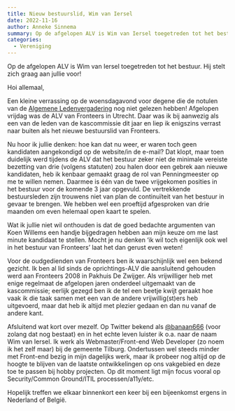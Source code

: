 ```yaml
---
title: Nieuw bestuurslid, Wim van Iersel
date: 2022-11-16
author: Anneke Sinnema
summary: Op de afgelopen ALV is Wim van Iersel toegetreden tot het bestuur. Hij stelt zich graag aan jullie voor!
categories:
  - Vereniging
---
```


Op de afgelopen ALV is Wim van Iersel toegetreden tot het bestuur. Hij stelt zich graag aan jullie voor!

Hoi allemaal,

Een kleine verrassing op de woensdagavond voor degene die de notulen van de [Algemene Ledenvergadering](https://fronteers.nl/vereniging/bestuur/notulen/notulen-alv-4-november-2022) nog niet gelezen hebben! Afgelopen vrijdag was de ALV van Fronteers in Utrecht. Daar was ik bij aanwezig als een van de leden van de kascommissie dit jaar en liep ik enigszins verrast naar buiten als het nieuwe bestuurslid van Fronteers.

Nu hoor ik jullie denken: hoe kan dat nu weer, er waren toch geen kandidaten aangekondigd op de website/in de e-mail? Dat klopt, maar toen duidelijk werd tijdens de ALV dat het bestuur zeker niet de minimale vereiste bezetting van drie (volgens statuten) zou halen door een gebrek aan nieuwe kandidaten, heb ik kenbaar gemaakt graag de rol van Penningmeester op me te willen nemen. Daarmee is één van de twee vrijgekomen posities in het bestuur voor de komende 3 jaar opgevuld. De vertrekkende bestuursleden zijn trouwens niet van plan de continuïteit van het bestuur in gevaar te brengen. We hebben wel een proeftijd afgesproken van drie maanden om even helemaal open kaart te spelen.

Wat ik jullie niet wil onthouden is dat de goed bedachte argumenten van Koen Willems een handje bijgedragen hebben aan mijn keuze om me last minute kandidaat te stellen. Mocht je nu denken ‘ik wil toch eigenlijk ook wel in het bestuur van Fronteers’ laat het dan gerust even weten!

Voor de oudgedienden van Fronteers ben ik waarschijnlijk wel een bekend gezicht. Ik ben al lid sinds de oprichtings-ALV die aansluitend gehouden werd aan Fronteers 2008 in Pakhuis De Zwijger. Als vrijwilliger heb met enige regelmaat de afgelopen jaren onderdeel uitgemaakt van de kascommissie; eerlijk gezegd ben ik de tel een beetje kwijt geraakt hoe vaak ik die taak samen met een van de andere vrijwillig(st)ers heb uitgevoerd, maar dat heb ik altijd met plezier gedaan en dan nu vanaf de andere kant.

Afsluitend wat kort over mezelf. Op Twitter bekend als [@banaan666](https://twitter.com/banaan666) (voor zolang dat nog bestaat) en in het echte leven luister ik o.a. naar de naam Wim van Iersel. Ik werk als Webmaster/Front-end Web Developer (zo noem ik het zelf maar) bij de gemeente Tilburg. Ondertussen wel steeds minder met Front-end bezig in mijn dagelijks werk, maar ik probeer nog altijd op de hoogte te blijven van de laatste ontwikkelingen op ons vakgebied en deze toe te passen bij hobby projecten. Op dit moment ligt mijn focus vooral op Security/Common Ground/ITIL processen/a11y/etc.

Hopelijk treffen we elkaar binnenkort een keer bij een bijeenkomst ergens in Nederland of België.
